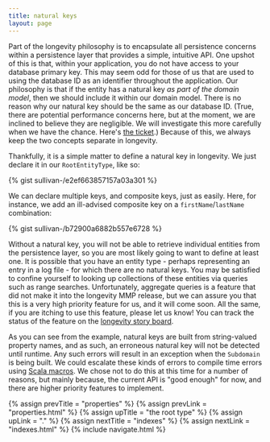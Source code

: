 ```yaml
---
title: natural keys
layout: page
---
```


Part of the longevity philosophy is to encapsulate all persistence
concerns within a persistence layer that provides a simple, intuitive
API. One upshot of this is that, within your application, you do not
have access to your database primary key. This may seem odd for those
of us that are used to using the database ID as an identifier
throughout the application. Our philosophy is that if the entity has a
natural key _as part of the domain model_, then we should include it
within our domain model. There is no reason
why our natural key should
be the same as our database ID.
(True, there are potential
performance concerns here, but at the moment, we are inclined to believe
they are negligible. We will investigate this more carefully when we have
the chance. Here's [the ticket](https://www.pivotaltracker.com/story/show/106611128).)
Because of this, we always keep the
two concepts separate in longevity.

Thankfully, it is a simple matter to define a natural key in
longevity. We just declare it in our `RootEntityType`, like so:

{% gist sullivan-/e2ef663857157a03a301 %}

We can declare multiple keys, and composite keys, just as
easily. Here, for instance, we add an ill-advised composite key on a
`firstName`/`lastName` combination:

{% gist sullivan-/b72900a6882b557e6728 %}

Without a natural key, you will not be able to retrieve individual
entities from the persistence layer, so you are most likely going to
want to define at least one. It is possible that you have an entity
type - perhaps representing an entry in a log file - for which there
are no natural keys. You may be satisfied to confine yourself to
looking up collections of these entities via queries such as range
searches. Unfortunately, aggregate queries is a feature that did not
make it into the longevity MMP release, but we can assure you that
this is a very high priority feature for us, and it will come
soon. All the same, if you are itching to use this feature, please let
us know! You can track the status of the feature on the [longevity
story board](https://www.pivotaltracker.com/story/show/100264584).

<div class="longevity-meta">

As you can see from the example, natural keys are built from
string-valued property names, and as such, an erroneous natural key
will not be detected until runtime. Any such errors will result in an
exception when the <code>Subdomain</code> is being built. We could
escalate these kinds of errors to compile time errors using <a href =
"http://scalamacros.org/">Scala macros</a>. We chose not to do this at
this time for a number of reasons, but mainly because, the current API
is "good enough" for now, and there are higher priority features to
implement.

</div>

{% assign prevTitle = "properties" %}
{% assign prevLink = "properties.html" %}
{% assign upTitle = "the root type" %}
{% assign upLink = "." %}
{% assign nextTitle = "indexes" %}
{% assign nextLink = "indexes.html" %}
{% include navigate.html %}

